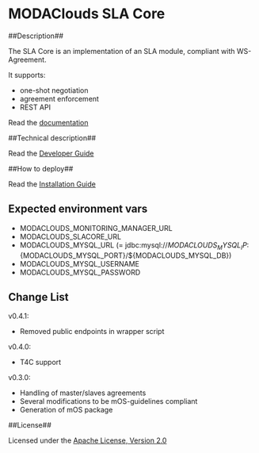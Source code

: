 # MODAClouds SLA Core #

##Description##

The SLA Core is an implementation of an SLA module, compliant with WS-Agreement.

It supports:

* one-shot negotiation
* agreement enforcement
* REST API

Read the [documentation][1]

##Technical description##

Read the [Developer Guide][2]

##How to deploy##

Read the [Installation Guide][3]

## Expected environment vars ##

* MODACLOUDS_MONITORING_MANAGER_URL
* MODACLOUDS_SLACORE_URL
* MODACLOUDS_MYSQL_URL (= jdbc:mysql://${MODACLOUDS_MYSQL_IP}:${MODACLOUDS_MYSQL_PORT}/${MODACLOUDS_MYSQL_DB})
* MODACLOUDS_MYSQL_USERNAME
* MODACLOUDS_MYSQL_PASSWORD

## Change List ##

v0.4.1:

* Removed public endpoints in wrapper script

v0.4.0:

* T4C support

v0.3.0:

* Handling of master/slaves agreements
* Several modifications to be mOS-guidelines compliant
* Generation of mOS package


##License##

Licensed under the [Apache License, Version 2.0][8]

[1]: docs/TOC.md
[2]: docs/developer-guide.md
[3]: docs/installation-guide.md
[8]: http://www.apache.org/licenses/LICENSE-2.0
